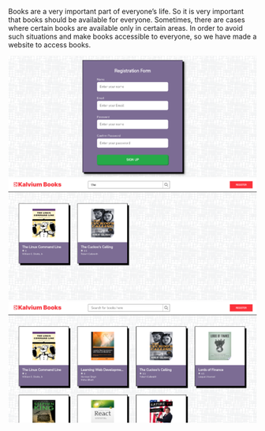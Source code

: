 Books are a very important part of everyone’s life. So it is very important that books should be available for everyone. Sometimes, there are cases where certain books are available only in certain areas. In order to avoid such situations and make books accessible to everyone, so we have made a website to access books.

![screenshots](react-app/screenshots/img3.png) 
![screenshots](react-app/screenshots/img2.png) 
![screenshots](react-app/screenshots/img1.png)